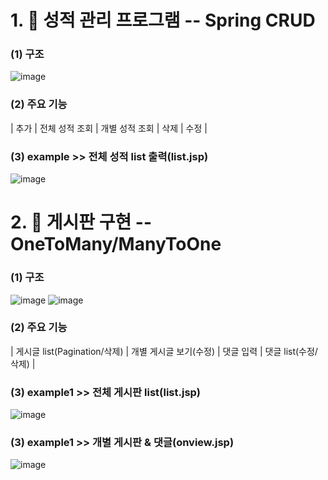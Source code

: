 # 1. 💯 성적 관리 프로그램 -- Spring CRUD 
<h3>(1) 구조</h3> 

![image](https://user-images.githubusercontent.com/92166889/178654608-aee20929-db91-4a45-b54a-4fd49d6dffe7.png)
<h3>(2) 주요 기능</h3> | 추가 | 전체 성적 조회 | 개별 성적 조회 | 삭제 | 수정 |

<h3>(3) example >> 전체 성적 list 출력(list.jsp)</h3>

![image](https://user-images.githubusercontent.com/92166889/178655387-4a66d41b-38d7-4275-89e8-b1d98426a74a.png)

# 2. 📄 게시판 구현 -- OneToMany/ManyToOne
<h3>(1) 구조</h3>

![image](https://user-images.githubusercontent.com/92166889/180338074-dc89fb84-71e1-45ea-883a-f7b68d68fb5c.png)
![image](https://user-images.githubusercontent.com/92166889/180338148-0016889e-3ad8-413a-806d-77cd40f68783.png)

<h3>(2) 주요 기능</h3> | 게시글 list(Pagination/삭제) | 개별 게시글 보기(수정) | 댓글 입력 | 댓글 list(수정/삭제) |

<h3>(3) example1 >> 전체 게시판 list(list.jsp)</h3>

![image](https://user-images.githubusercontent.com/92166889/180339025-28cdf18b-1450-4b1a-92b6-a84900f8aeb6.png)

<h3>(3) example1 >> 개별 게시판 & 댓글(onview.jsp)</h3>

![image](https://user-images.githubusercontent.com/92166889/180339171-a3b17f92-d1b0-479a-8816-5561c7669edb.png)
